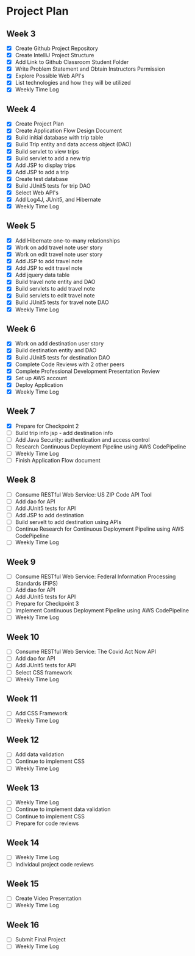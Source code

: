 # Project Plan

##  Week 3
- [x] Create Github Project Repository
- [x] Create IntelliJ Project Structure
- [x] Add Link to Github Classroom Student Folder
- [x] Write Problem Statement and Obtain Instructors Permission
- [x] Explore Possible Web API's
- [X] List technologies and how they will be utilized
- [x] Weekly Time Log

##  Week 4
- [X] Create Project Plan
- [x] Create Application Flow Design Document
- [x] Build initial database with trip table 
- [x] Build Trip entity and data access object (DAO)
- [x] Build servlet to view trips
- [x] Build servlet to add a new trip
- [x] Add JSP to display trips
- [x] Add JSP to add a trip
- [x] Create test database
- [x] Build JUnit5 tests for trip DAO
- [x] Select Web API's
- [x] Add Log4J, JUnit5, and Hibernate
- [x] Weekly Time Log

##  Week 5
- [x] Add Hibernate one-to-many relationships
- [x] Work on add travel note user story
- [x] Work on edit travel note user story
- [x] Add JSP to add travel note
- [x] Add JSP to edit travel note
- [x] Add jquery data table
- [x] Build travel note entity and DAO
- [x] Build servlets to add travel note
- [x] Build servlets to edit travel note
- [x] Build JUnit5 tests for travel note DAO
- [x] Weekly Time Log

##  Week 6
- [x] Work on add destination user story
- [x] Build destination entity and DAO
- [x] Build JUnit5 tests for destination DAO
- [x] Complete Code Reviews with 2 other peers
- [x] Complete Professional Development Presentation Review 
- [x] Set up AWS account  
- [x] Deploy Application
- [x] Weekly Time Log

##  Week 7
- [x] Prepare for Checkpoint 2
- [ ] Build trip info jsp - add destination info
- [ ] Add Java Security: authentication and access control
- [ ] Research Continuous Deployment Pipeline using AWS CodePipeline
- [ ] Weekly Time Log
- [ ] Finish Application Flow document

##  Week 8
- [ ] Consume RESTful Web Service: US ZIP Code API Tool
- [ ] Add dao for API
- [ ] Add JUnit5 tests for API
- [ ] Add JSP to add destination 
- [ ] Build servelt to add destination using APIs
- [ ] Continue Research for Continuous Deployment Pipeline using AWS CodePipeline
- [ ] Weekly Time Log

##  Week 9
- [ ] Consume RESTful Web Service: Federal Information Processing Standards (FIPS)
- [ ] Add dao for API
- [ ] Add JUnit5 tests for API
- [ ] Prepare for Checkpoint 3
- [ ] Implement Continuous Deployment Pipeline using AWS CodePipeline
- [ ] Weekly Time Log

##  Week 10
- [ ] Consume RESTful Web Service: The Covid Act Now API
- [ ] Add dao for API
- [ ] Add JUnit5 tests for API
- [ ] Select CSS framework
- [ ] Weekly Time Log

##  Week 11
- [ ] Add CSS Framework
- [ ] Weekly Time Log

##  Week 12
- [ ] Add data validation
- [ ] Continue to implement CSS
- [ ] Weekly Time Log

##  Week 13
- [ ] Weekly Time Log
- [ ] Continue to implement data validation
- [ ] Continue to implement CSS
- [ ] Prepare for code reviews

##  Week 14
- [ ] Weekly Time Log
- [ ] Individaul project code reviews

##  Week 15
- [ ] Create Video Presentation
- [ ] Weekly Time Log

##  Week 16
- [ ] Submit Final Project
- [ ] Weekly Time Log